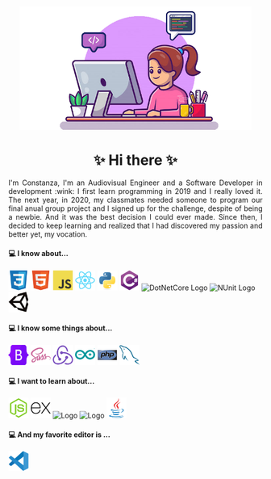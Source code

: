 <div align="center">
  <img width="460" height="auto" src="./images/programmer.png">
  <h1>✨ Hi there ✨</h1>
</div>

<p align='justify'>I'm Constanza, I'm an Audiovisual Engineer and a Software Developer in development :wink: 
I first learn programming in 2019 and I really loved it. The next year, in 2020, my classmates needed someone to program our final anual group project and I signed up for the challenge, despite of being a newbie. And it was the best decision I could ever made. Since then, I decided to keep learning and realized that I had discovered my passion and better yet, my vocation. </p>

#### :computer: I know about...
<img src="https://raw.githubusercontent.com/devicons/devicon/00f02ef57fb7601fd1ddcc2fe6fe670fef3ae3e4/icons/css3/css3-original.svg" alt="CSS3 Logo" width="40" height="40"/> <img src="https://raw.githubusercontent.com/devicons/devicon/00f02ef57fb7601fd1ddcc2fe6fe670fef3ae3e4/icons/html5/html5-original.svg" alt="HTML Logo" width="40" height="40"/> <img src="https://raw.githubusercontent.com/devicons/devicon/00f02ef57fb7601fd1ddcc2fe6fe670fef3ae3e4/icons/javascript/javascript-original.svg" alt="JS Logo" width="40" height="40"/> <img src="https://raw.githubusercontent.com/devicons/devicon/00f02ef57fb7601fd1ddcc2fe6fe670fef3ae3e4/icons/react/react-original.svg" alt="React Logo" width="40" height="40"/> <img src="https://raw.githubusercontent.com/devicons/devicon/00f02ef57fb7601fd1ddcc2fe6fe670fef3ae3e4/icons/python/python-original.svg" alt="Python Logo" width="40" height="40"/> <img src="https://raw.githubusercontent.com/devicons/devicon/00f02ef57fb7601fd1ddcc2fe6fe670fef3ae3e4/icons/csharp/csharp-original.svg" alt="C# Logo" width="40" height="40"/> <img src="https://upload.wikimedia.org/wikipedia/commons/thumb/e/ee/.NET_Core_Logo.svg/2048px-.NET_Core_Logo.svg.png" alt="DotNetCore Logo" width="40" height="40"/> <img src="https://avatars.githubusercontent.com/u/2678858?s=280&v=4" alt="NUnit Logo" width="40" height="40"/> <img src="https://raw.githubusercontent.com/devicons/devicon/00f02ef57fb7601fd1ddcc2fe6fe670fef3ae3e4/icons/unity/unity-original.svg" alt="Unity Logo" width="40" height="40"/> 

<!-- <img src="" alt="Logo" width="40" height="40"/> --> 

#### :computer: I know some things about...
<img src="https://raw.githubusercontent.com/devicons/devicon/00f02ef57fb7601fd1ddcc2fe6fe670fef3ae3e4/icons/bootstrap/bootstrap-original.svg" alt="Bootstrap Logo" width="40" height="40"/> <img src="https://raw.githubusercontent.com/devicons/devicon/00f02ef57fb7601fd1ddcc2fe6fe670fef3ae3e4/icons/sass/sass-original.svg" alt="Sass Logo" width="40" height="40"/> <img src="https://raw.githubusercontent.com/devicons/devicon/00f02ef57fb7601fd1ddcc2fe6fe670fef3ae3e4/icons/redux/redux-original.svg" alt="Redux Logo" width="40" height="40"/> <img src="https://raw.githubusercontent.com/devicons/devicon/00f02ef57fb7601fd1ddcc2fe6fe670fef3ae3e4/icons/arduino/arduino-original.svg" alt="Arduino Logo" width="40" height="40"/> <img src="https://raw.githubusercontent.com/devicons/devicon/00f02ef57fb7601fd1ddcc2fe6fe670fef3ae3e4/icons/php/php-original.svg" alt="PHP Logo" width="40" height="40"/> <img src="https://raw.githubusercontent.com/devicons/devicon/00f02ef57fb7601fd1ddcc2fe6fe670fef3ae3e4/icons/mysql/mysql-original.svg" alt="SQL Logo" width="40" height="40"/> 

#### :computer: I want to learn about...
<img src="https://raw.githubusercontent.com/devicons/devicon/00f02ef57fb7601fd1ddcc2fe6fe670fef3ae3e4/icons/nodejs/nodejs-original.svg" alt="Logo" width="40" height="40"/> <img src="https://raw.githubusercontent.com/devicons/devicon/00f02ef57fb7601fd1ddcc2fe6fe670fef3ae3e4/icons/express/express-original.svg" alt="Logo" width="40" height="40"/> <img src="https://codeopinion.com/wp-content/uploads/2017/06/Bitmap-MEDIUM_ASP.NET-Core-MVC-Logo_2colors_Square_Boxed_RGB.png" alt="Logo" width="40" height="40"/> <img src="https://cdn.iconscout.com/icon/free/png-512/unreal-engine-2749375-2284765.png" alt="Logo" width="40" height="40"/> <img src="https://raw.githubusercontent.com/devicons/devicon/00f02ef57fb7601fd1ddcc2fe6fe670fef3ae3e4/icons/java/java-original.svg" alt="Logo" width="40" height="40"/>

#### :computer: And my favorite editor is ...
<img src="https://raw.githubusercontent.com/devicons/devicon/00f02ef57fb7601fd1ddcc2fe6fe670fef3ae3e4/icons/vscode/vscode-original.svg" alt="Logo" width="40" height="40"/>
